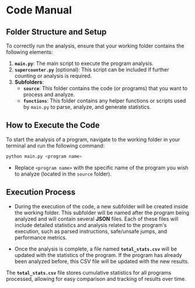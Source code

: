# Code Manual

## Folder Structure and Setup

To correctly run the analysis, ensure that your working folder contains the following elements:

1. **`main.py`**: The main script to execute the program analysis.
2. **`supercounter.py`** (optional): This script can be included if further counting or analysis is required.
3. **Subfolders**:
   - **`source`**: This folder contains the code (or programs) that you want to process and analyze.
   - **`functions`**: This folder contains any helper functions or scripts used by `main.py` to parse, analyze, and generate statistics.

## How to Execute the Code

To start the analysis of a program, navigate to the working folder in your terminal and run the following command:

```bash
python main.py <program name>
```

- Replace `<program name>` with the specific name of the program you wish to analyze (located in the `source` folder).

## Execution Process

- During the execution of the code, a new subfolder will be created inside the working folder. This subfolder will be named after the program being analyzed and will contain several **JSON** files. Each of these files will include detailed statistics and analysis related to the program's execution, such as parsed instructions, safe/unsafe jumps, and performance metrics.
  
- Once the analysis is complete, a file named **`total_stats.csv`** will be updated with the statistics of the program. If the program has already been analyzed before, this CSV file will be updated with the new results.

The **`total_stats.csv`** file stores cumulative statistics for all programs processed, allowing for easy comparison and tracking of results over time.

